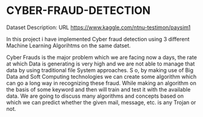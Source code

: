 # CYBER-FRAUD-DETECTION

Dataset Description:
URL
https://www.kaggle.com/ntnu-testimon/paysim1

In this project i have implemented Cyber fraud detection using 3 different Machine Learning Algorihtms on the same datset. 


Cyber Frauds is the major problem which we are facing now a days, the rate at which Data is generating is very high and we are not able to manage that data by using traditional file System approaches. S o, by making use of Big Data and Soft Computing technologies we can create some algorithm which can go a long way in recognizing these fraud. While making an algorithm on the basis of some keyword and then will train and test it with the available data.
We are going to discuss many algorithms and concepts based on which we can predict whether the given mail, message, etc. is any Trojan or not.

